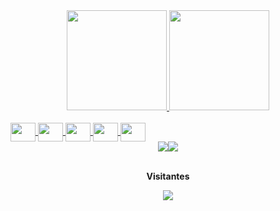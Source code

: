 

<div align="center">
  <a href="https://github.com/Vitor4863">
  <img height="160em" src="https://github-readme-stats.vercel.app/api?username=Vitor4863&show_icons=true&theme=dark&include_all_commits=true&count_private=true"/>
  <img height="160em" src="https://github-readme-stats.vercel.app/api/top-langs/?username=Vitor4863&layout=compact&langs_count=7&theme=dark"/>
    
</div>
 <div style="display: inline_block"><br>
   
   <img align="center" height="30" width="40" src="https://cdn.jsdelivr.net/gh/devicons/devicon/icons/java/java-original.svg" />
    <img align="center" height="30" width="40" src="https://cdn.jsdelivr.net/gh/devicons/devicon/icons/html5/html5-original.svg">
    <img align="center" height="30" width="40" src="https://cdn.jsdelivr.net/gh/devicons/devicon/icons/css3/css3-original.svg">
    <img align="center" height="30" width="40" src="https://cdn.jsdelivr.net/gh/devicons/devicon/icons/javascript/javascript-plain.svg">
    <img align="center" height="30" width="40" src="https://cdn.jsdelivr.net/gh/devicons/devicon/icons/php/php-original.svg">
   
   
  
   
</div>
  
  
  
  <div align="center"> 
    <a href="https://www.instagram.com/joaovitorborges4863/" target="_blank"><img src="https://img.shields.io/badge/-Instagram-%23E4405F?style=for-the-badge&logo=instagram&logoColor=white"
  <a href="https://www.linkedin.com/feed/" target="_blank"><img src="https://img.shields.io/badge/-LinkedIn-%230077B5?style=for-the-badge&logo=linkedin&logoColor=white" target="_blank"></a>
</div>
<div align="center">
<br><p align="centre"><b>Visitantes </b></p>  
<p align="center"><img align="center" src="https://profile-counter.glitch.me/{Vitor4863}/count.svg" /></p> 
<br></div>

  
  

